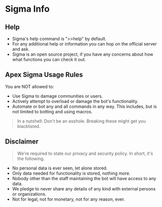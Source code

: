 # Sigma Info

## Help

* Sigma's help command is ">>help" by default.
* For any additional help or information you can hop on the official server and ask.
* Sigma is an open source project, if you have any concerns about how what functions you can check it out.

## Apex Sigma Usage Rules

You are NOT allowed to:

* Use Sigma to damage communities or users.
* Actively attempt to overload or damage the bot's functionality.
* Automate or bot any and all commands in any way. This includes, but is not limited to botting and using macros.

> In a nutshell: Don't be an asshole.
> Breaking these might get you blacklisted.

## Disclaimer

> We're required to state our privacy and security policy.
> In short, it's the following.

* No personal data is ever seen, let alone stored.
* Only data needed for functionality is stored, nothing more.
* Nobody other than the staff maintaining the bot will have access to any data.
* We pledge to never share any details of any kind with external persons or organizations.
* Not for legal, not for monetary, not for any reason, ever.